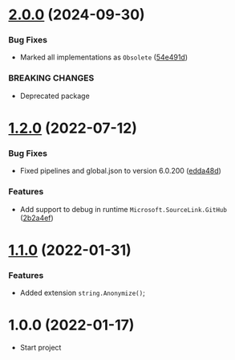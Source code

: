 # [2.0.0](https://github.com/TechNobre/PowerUtils.Security/compare/v1.2.0...v2.0.0) (2024-09-30)


### Bug Fixes

* Marked all implementations as `Obsolete` ([54e491d](https://github.com/TechNobre/PowerUtils.Security/commit/54e491d385db67708638450811825d65ccc1bb0a))


### BREAKING CHANGES

* Deprecated package

# [1.2.0](https://github.com/TechNobre/PowerUtils.Security/compare/v1.1.0...v1.2.0) (2022-07-12)


### Bug Fixes

* Fixed pipelines and global.json to version 6.0.200 ([edda48d](https://github.com/TechNobre/PowerUtils.Security/commit/edda48d476bace72d9edffb247277b7007a328a2))


### Features

* Add support to debug in runtime `Microsoft.SourceLink.GitHub` ([2b2a4ef](https://github.com/TechNobre/PowerUtils.Security/commit/2b2a4ef3bf4867edee9ca33c57ba5906d7004b94))

# [1.1.0](https://github.com/TechNobre/PowerUtils.Security/compare/v1.0.0...v1.1.0) (2022-01-31)


### Features

* Added extension `string.Anonymize()`;




# 1.0.0 (2022-01-17)

- Start project
